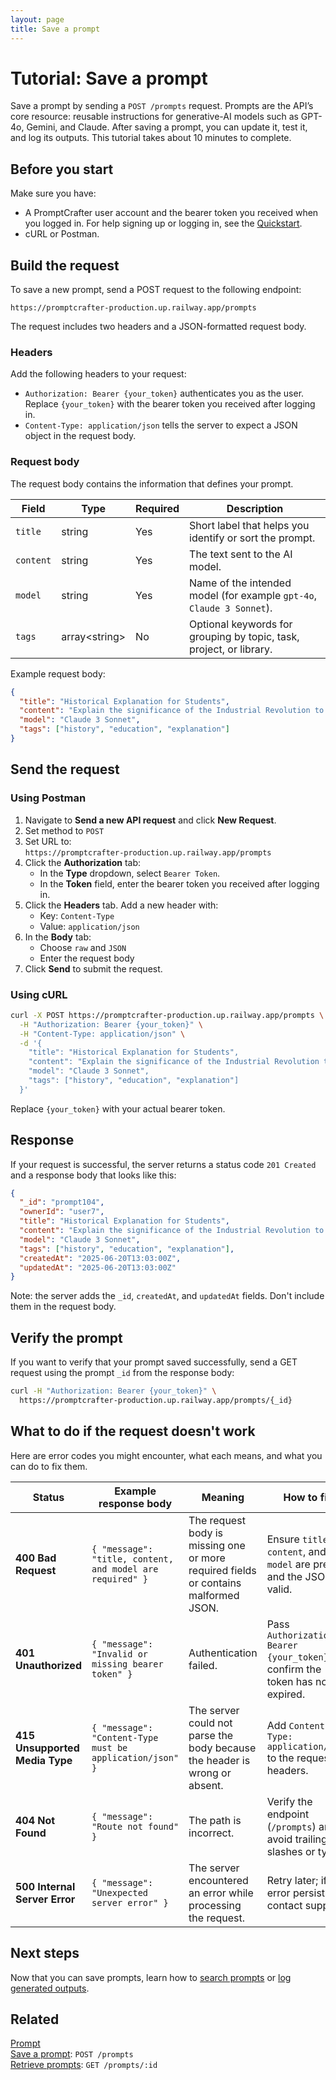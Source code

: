 ```yaml
---
layout: page
title: Save a prompt
---
```


# Tutorial: Save a prompt

Save a prompt by sending a `POST /prompts` request. Prompts are the API’s core resource: reusable instructions for generative-AI models such as GPT-4o, Gemini, and Claude. After saving a prompt, you can update it, test it, and log its outputs. This tutorial takes about 10 minutes to complete.

## Before you start

Make sure you have:

- A PromptCrafter user account and the bearer token you received when you logged in. For help signing up or logging in, see the [Quickstart](../quickstart.md).
- cURL or Postman.  

## Build the request

To save a new prompt, send a POST request to the following endpoint:

```text
https://promptcrafter-production.up.railway.app/prompts
```

The request includes two headers and a JSON-formatted request body.

### Headers

Add the following headers to your request:

- `Authorization: Bearer {your_token}` authenticates you as the user. Replace `{your_token}` with the bearer token you received after logging in.  
- `Content-Type: application/json` tells the server to expect a JSON object in the request body.

### Request body

The request body contains the information that defines your prompt.

| Field    | Type             | Required | Description                                                            |
|----------|------------------|----------|------------------------------------------------------------------------|
| `title`  | string           | Yes      | Short label that helps you identify or sort the prompt.                |
| `content`| string           | Yes      | The text sent to the AI model.                                         |
| `model`  | string           | Yes      | Name of the intended model (for example `gpt-4o`, `Claude 3 Sonnet`).     |
| `tags`   | array\<string\>  | No       | Optional keywords for grouping by topic, task, project, or library.    |

Example request body:

```json
{
  "title": "Historical Explanation for Students",
  "content": "Explain the significance of the Industrial Revolution to high school students using clear, accessible language. Include at least two key inventions and describe how these changes affected daily life in Europe and America.",
  "model": "Claude 3 Sonnet",
  "tags": ["history", "education", "explanation"]
}
```

## Send the request

### Using Postman

1. Navigate to **Send a new API request** and click **New Request**.
2. Set method to `POST`
3. Set URL to:  
   `https://promptcrafter-production.up.railway.app/prompts`
4. Click the **Authorization** tab:
   - In the **Type** dropdown, select `Bearer Token`.
   - In the **Token** field, enter the bearer token you received after logging in.
5. Click the **Headers** tab. Add a new header with:
   - Key: `Content-Type`
   - Value: `application/json`
6. In the **Body** tab:
   - Choose `raw` and `JSON`
   - Enter the request body
7. Click **Send** to submit the request.

### Using cURL

```bash
curl -X POST https://promptcrafter-production.up.railway.app/prompts \
  -H "Authorization: Bearer {your_token}" \
  -H "Content-Type: application/json" \
  -d '{
    "title": "Historical Explanation for Students",
    "content": "Explain the significance of the Industrial Revolution to high school students using clear, accessible language. Include at least two key inventions and describe how these changes affected daily life in Europe and America.",
    "model": "Claude 3 Sonnet",
    "tags": ["history", "education", "explanation"]
  }'
```

Replace `{your_token}` with your actual bearer token.

## Response

If your request is successful, the server returns a status code `201 Created` and a response body that looks like this:

```json
{
  "_id": "prompt104",
  "ownerId": "user7",
  "title": "Historical Explanation for Students",
  "content": "Explain the significance of the Industrial Revolution to high school students using clear, accessible language. Include at least two key inventions and describe how these changes affected daily life in Europe and America.",
  "model": "Claude 3 Sonnet",
  "tags": ["history", "education", "explanation"],
  "createdAt": "2025-06-20T13:03:00Z",
  "updatedAt": "2025-06-20T13:03:00Z"
}
```

Note: the server adds the `_id`, `createdAt`, and `updatedAt` fields. Don't include them in the request body.

## Verify the prompt

If you want to verify that your prompt saved successfully, send a GET request using the prompt `_id` from the response body:

```bash
curl -H "Authorization: Bearer {your_token}" \
  https://promptcrafter-production.up.railway.app/prompts/{_id}
```

## What to do if the request doesn't work

Here are error codes you might encounter, what each means, and what you can do to fix them.

| Status | Example response body | Meaning | How to fix |
|--------|----------------------|---------|------------|
| **400 Bad Request** | `{ "message": "title, content, and model are required" }` | The request body is missing one or more required fields or contains malformed JSON. | Ensure `title`, `content`, and `model` are present and the JSON is valid. |
| **401 Unauthorized** | `{ "message": "Invalid or missing bearer token" }` | Authentication failed. | Pass `Authorization: Bearer {your_token}` and confirm the token has not expired. |
| **415 Unsupported Media Type** | `{ "message": "Content-Type must be application/json" }` | The server could not parse the body because the header is wrong or absent. | Add `Content-Type: application/json` to the request headers. |
| **404 Not Found** | `{ "message": "Route not found" }` | The path is incorrect. | Verify the endpoint (`/prompts`) and avoid trailing slashes or typos. |
| **500 Internal Server Error** | `{ "message": "Unexpected server error" }` | The server encountered an error while processing the request. | Retry later; if the error persists, contact support. |

## Next steps

Now that you can save prompts, learn how to [search prompts](search-prompts.md) or [log generated outputs](test-prompt.md).

## Related

[Prompt](../resources/prompt.md)  
[Save a prompt](../reference/endpoints/post-prompts.md): `POST /prompts`  
[Retrieve prompts](../reference/endpoints/get-prompts.md): `GET /prompts/:id`  
